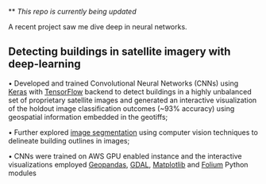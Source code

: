 ** _This repo is currently being updated_  

A recent project saw me dive deep in neural networks. 

## Detecting buildings in satellite imagery with deep-learning  

• Developed and trained Convolutional Neural Networks (CNNs) using [Keras](https://keras.io/) with [TensorFlow](https://github.com/tensorflow/tensorflow) backend to detect buildings in a highly unbalanced set of proprietary satellite images and generated an interactive visualization of the holdout image classification outcomes (~93% accuracy) using geospatial information embedded in the geotiffs;  

• Further explored [image segmentation](https://en.wikipedia.org/wiki/Image_segmentation) using computer vision techniques to delineate building outlines in images;  

• CNNs were trained on AWS GPU enabled instance and the interactive visualizations employed [Geopandas](http://geopandas.org/), [GDAL](https://en.wikipedia.org/wiki/GDAL), [Matplotlib](https://matplotlib.org/) and [Folium](https://folium.readthedocs.io/en/latest/index.html) Python modules  

